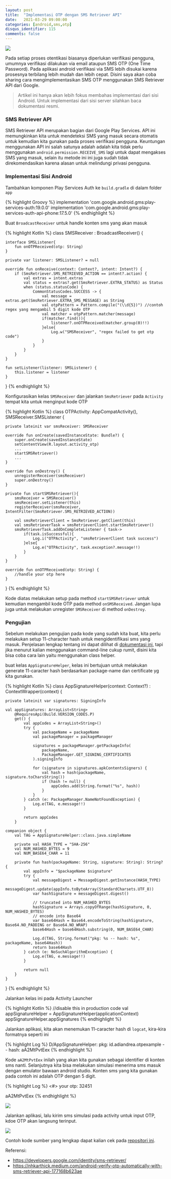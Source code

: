 ```yaml
---
layout: post
title:  "Implementasi OTP dengan SMS Retriever API"
date:   2021-03-29 09:00:00 
categories: [android,sms,otp]
disqus_identifier: 115
comments: false
---
```


![](https://developers.google.com/identity/sms-retriever/flow-overview.png)

Pada setiap proses otentikasi biasanya diperlukan verifikasi pengguna, umumnya verifikasi dilakukan via email ataupun SMS OTP (One Time Password). Pada aplikasi android verifikasi via SMS lebih disukai karena prosesnya terbilang lebih mudah dan lebih cepat. Disini saya akan coba sharing cara mengimplementasikan SMS OTP menggunakan SMS Retriever API dari Google.

<!--more-->

> Artikel ini hanya akan lebih fokus membahas implementasi dari sisi Android. Untuk implementasi dari sisi server silahkan baca dokumentasi resmi.


### SMS Retriever API

SMS Retriever API merupakan bagian dari Google Play Services. API ini memungkinkan kita untuk mendeteksi SMS yang masuk secara otomatis untuk kemudian kita gunakan pada proses verifikasi pengguna. Keuntungan menggunakan API ini salah satunya adalah adalah kita tidak perlu menggunakan `android.permission.RECEIVE_SMS` lagi untuk dapat mengakses SMS yang masuk, selain itu metode ini ini juga sudah tidak direkomendasikan karena alasan untuk melindungi privasi pengguna.

### Implementasi Sisi Android

Tambahkan komponen Play Services Auth ke `build.gradle` di dalam folder `app`

{% highlight Groovy %}
implementation 'com.google.android.gms:play-services-auth:19.0.0'
implementation 'com.google.android.gms:play-services-auth-api-phone:17.5.0'
{% endhighlight %}

Buat `BroadcastReceiver` untuk handle konten sms yang akan masuk

{% highlight Kotlin %}
class SMSReceiver : BroadcastReceiver() {

    interface SMSListener{
        fun onOTPReceived(otp: String)
    }

    private var listener: SMSListener? = null

    override fun onReceive(context: Context?, intent: Intent?) {
        if (SmsRetriever.SMS_RETRIEVED_ACTION == intent?.action) {
            val extras = intent.extras
            val status = extras?.get(SmsRetriever.EXTRA_STATUS) as Status
            when (status.statusCode) {
                CommonStatusCodes.SUCCESS -> {
                    val message = extras.get(SmsRetriever.EXTRA_SMS_MESSAGE) as String
                    val otpPattern = Pattern.compile("(\\d{5})") //contoh regex yang mengambil 5 digit kode OTP
                    val matcher = otpPattern.matcher(message)
                    if(matcher.find()){
                        listener?.onOTPReceived(matcher.group(0)!!)
                    }else{
                        Log.w("SMSReceiver", "regex failed to get otp code")
                    }
                }
            }
        }
    }

    fun setListener(listener: SMSListener) {
        this.listener = listener
    }

}
{% endhighlight %}

Konfigurasikan kelas `SMSReceiver` dan jalankan `SmsRetriever` pada `Activity` tempat kita untuk menginput kode OTP

{% highlight Kotlin %}
class OTPActivity: AppCompatActivity(), SMSReceiver.SMSListener {

    private lateinit var smsReceiver: SMSReceiver

    override fun onCreate(savedInstanceState: Bundle?) {
        super.onCreate(savedInstanceState)
        setContentView(R.layout.activity_otp)
        ...
        startSMSRetriever()
        ...
    }

    override fun onDestroy() {
        unregisterReceiver(smsReceiver)
        super.onDestroy()
    }

    private fun startSMSRetriever(){
        smsReceiver = SMSReceiver()
        smsReceiver.setListener(this)
        registerReceiver(smsReceiver, IntentFilter(SmsRetriever.SMS_RETRIEVED_ACTION))

        val smsRetrieverClient = SmsRetriever.getClient(this)
        val smsRetrieverTask = smsRetrieverClient.startSmsRetriever()
        smsRetrieverTask.addOnCompleteListener { task->
            if(task.isSuccessful){
                Log.i("OTPActivity", "smsRetrieverClient task success")
            }else{
                Log.e("OTPActivity", task.exception?.message!!)
            }
        }
    }

    override fun onOTPReceived(otp: String) {
        //handle your otp here
    }

}
{% endhighlight %}

Kode diatas melakukan setup pada method `startSMSRetriever` untuk kemudian mengambil kode OTP pada method `onSMSReceived`. Jangan lupa juga untuk melakukan unregister `SMSReceiver` di method `onDestroy`.


### Pengujian

Sebelum melakukan pengujian pada kode yang sudah kita buat, kita perlu melakukan setup 11-character hash untuk mengidentifikasi sms yang masuk. Penjelasan lengkap tentang ini dapat dilihat di [dokumentasi ini][11-hash-doc], tapi jika menurut kalian menggunakan command-line cukup rumit, disini kita bisa coba cara lain yaitu menggunakan class helper.

buat kelas `AppSignatureHelper`, kelas ini bertujuan untuk melakukan generate 11-caracter hash berdasarkan package-name dan certificate yg kita gunakan.

{% highlight Kotlin %}
class AppSignatureHelper(context: Context?) : ContextWrapper(context) {

    private lateinit var signatures: SigningInfo

    val appSignatures: ArrayList<String>
        @RequiresApi(Build.VERSION_CODES.P)
        get() {
            val appCodes = ArrayList<String>()
            try {
                val packageName = packageName
                val packageManager = packageManager

                signatures = packageManager.getPackageInfo(
                    packageName,
                    PackageManager.GET_SIGNING_CERTIFICATES
                ).signingInfo

                for (signature in signatures.apkContentsSigners) {
                    val hash = hash(packageName, signature.toCharsString())
                    if (hash != null) {
                        appCodes.add(String.format("%s", hash))
                    }
                }
            } catch (e: PackageManager.NameNotFoundException) {
                Log.e(TAG, e.message!!)
            }

            return appCodes
        }

    companion object {
        val TAG = AppSignatureHelper::class.java.simpleName

        private val HASH_TYPE = "SHA-256"
        val NUM_HASHED_BYTES = 9
        val NUM_BASE64_CHAR = 11

        private fun hash(packageName: String, signature: String): String? {
            val appInfo = "$packageName $signature"
            try {
                val messageDigest = MessageDigest.getInstance(HASH_TYPE)
                messageDigest.update(appInfo.toByteArray(StandardCharsets.UTF_8))
                var hashSignature = messageDigest.digest()

                // truncated into NUM_HASHED_BYTES
                hashSignature = Arrays.copyOfRange(hashSignature, 0, NUM_HASHED_BYTES)
                // encode into Base64
                var base64Hash = Base64.encodeToString(hashSignature, Base64.NO_PADDING or Base64.NO_WRAP)
                base64Hash = base64Hash.substring(0, NUM_BASE64_CHAR)

                Log.d(TAG, String.format("pkg: %s -- hash: %s", packageName, base64Hash))
                return base64Hash
            } catch (e: NoSuchAlgorithmException) {
                Log.e(TAG, e.message!!)
            }

            return null
        }
    }
}
{% endhighlight %}

Jalankan kelas ini pada Activity Launcher

{% highlight Kotlin %}
//disable this in production code
val appSignatureHelper = AppSignatureHelper(applicationContext)
appSignatureHelper.appSignatures
{% endhighlight %}

Jalankan aplikasi, kita akan menemukan 11-caracter hash di `logcat`, kira-kira formatnya seperti ini

{% highlight Log %}
D/AppSignatureHelper: pkg: id.adiandrea.otpexample -- hash: aA2MtPvtEex
{% endhighlight %}

Kode `aA2MtPvtEex` inilah yang akan kita gunakan sebagai identifier di konten sms nanti. Selanjutnya kita bisa melakukan simulasi menerima sms masuk dengan emulator bawaan android studio. Konten sms yang kita gunakan pada contoh ini adalah OTP dengan 5 digit.

{% highlight Log %}
<#> your otp: 32451

aA2MtPvtEex
{% endhighlight %}

![](https://raw.githubusercontent.com/dekzitfz/dekzitfz.github.io/master/img/posts/sms-retriever-1.png)

Jalankan aplikasi, lalu kirim sms simulasi pada activity untuk input OTP, kdoe OTP akan langsung terinput.

![](https://raw.githubusercontent.com/dekzitfz/dekzitfz.github.io/master/img/posts/sms-retriever-2.png)

Contoh kode sumber yang lengkap dapat kalian cek pada [repositori ini][repo].

Referensi:
- https://developers.google.com/identity/sms-retriever/
- https://nhkarthick.medium.com/android-verify-otp-automatically-with-sms-retriever-api-177168b623ae

[11-hash-doc]: https://developers.google.com/identity/sms-retriever/verify#1_construct_a_verification_message
[repo]: https://github.com/dekzitfz/SMS-Retriever-API-Sample